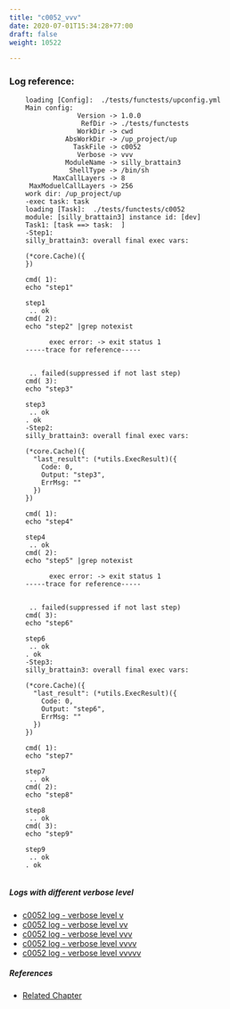 ```yaml
---
title: "c0052_vvv"
date: 2020-07-01T15:34:28+77:00
draft: false
weight: 10522

---
```


### Log reference: <no value>

```
    loading [Config]:  ./tests/functests/upconfig.yml
    Main config:
                 Version -> 1.0.0
                  RefDir -> ./tests/functests
                 WorkDir -> cwd
              AbsWorkDir -> /up_project/up
                TaskFile -> c0052
                 Verbose -> vvv
              ModuleName -> silly_brattain3
               ShellType -> /bin/sh
           MaxCallLayers -> 8
     MaxModuelCallLayers -> 256
    work dir: /up_project/up
    -exec task: task
    loading [Task]:  ./tests/functests/c0052
    module: [silly_brattain3] instance id: [dev]
    Task1: [task ==> task:  ]
    -Step1:
    silly_brattain3: overall final exec vars:
    
    (*core.Cache)({
    })
    
    cmd( 1):
    echo "step1"
    
    step1
     .. ok
    cmd( 2):
    echo "step2" |grep notexist
    
          exec error: -> exit status 1
    -----trace for reference-----
    
          
     .. failed(suppressed if not last step)
    cmd( 3):
    echo "step3"
    
    step3
     .. ok
    . ok
    -Step2:
    silly_brattain3: overall final exec vars:
    
    (*core.Cache)({
      "last_result": (*utils.ExecResult)({
        Code: 0,
        Output: "step3",
        ErrMsg: ""
      })
    })
    
    cmd( 1):
    echo "step4"
    
    step4
     .. ok
    cmd( 2):
    echo "step5" |grep notexist
    
          exec error: -> exit status 1
    -----trace for reference-----
    
          
     .. failed(suppressed if not last step)
    cmd( 3):
    echo "step6"
    
    step6
     .. ok
    . ok
    -Step3:
    silly_brattain3: overall final exec vars:
    
    (*core.Cache)({
      "last_result": (*utils.ExecResult)({
        Code: 0,
        Output: "step6",
        ErrMsg: ""
      })
    })
    
    cmd( 1):
    echo "step7"
    
    step7
     .. ok
    cmd( 2):
    echo "step8"
    
    step8
     .. ok
    cmd( 3):
    echo "step9"
    
    step9
     .. ok
    . ok
    
```

##### Logs with different verbose level
* [c0052 log - verbose level v](../../logs/c0052_v)
* [c0052 log - verbose level vv](../../logs/c0052_vv)
* [c0052 log - verbose level vvv](../../logs/c0052_vvv)
* [c0052 log - verbose level vvvv](../../logs/c0052_vvvv)
* [c0052 log - verbose level vvvvv](../../logs/c0052_vvvvv)

##### References
* [Related Chapter](../../shell-func/c0052)
